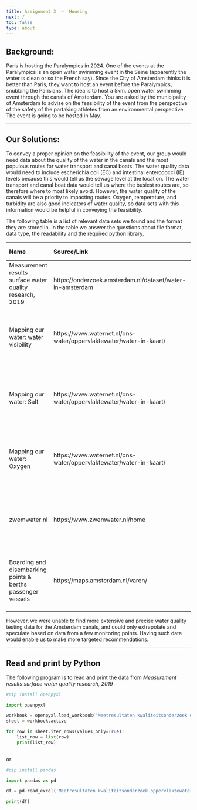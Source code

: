 ```yaml
---
title: Assignment 3  –  Housing
next: /
toc: false
type: about
---
```



## Background:

Paris is hosting the Paralympics in 2024. One of the events at the Paralympics is an open water swimming event in the Seine (apparently the water is clean or so the French say). Since the City of Amsterdam thinks it is better than Paris, they want to host an event before the Paralympics, snubbing the Parisians. The idea is to host a 5km. open water swimming event through the canals of Amsterdam. You are asked by the municipality of Amsterdam to advise on the feasibility of the event from the perspective of the safety of the partaking athletes from an environmental perspective. The event is going to be hosted in May. 

---

## Our Solutions:

To convey a proper opinion on the feasibility of the event, our group would need data about the quality of the water in the canals and the most populous routes for water transport and canal boats. The water quality data would need to include escherichia coli (EC) and intestinal entercoocci (IE) levels because this would tell us the sewage level at the location. The water transport and canal boat data would tell us where the busiest routes are, so therefore where to most likely avoid. However, the water quality of the canals will be a priority to impacting routes. Oxygen, temperature, and turbidity are also good indicators of water quality, so data sets with this information would be helpful in conveying the feasibility.  

 

The following table is a list of relevant data sets we found and the format they are stored in. In the table we answer the questions about file format, data type, the readability and the required python library.  

<table >
<thead>
<tr>
<th style="text-align:left">Name</th>
<th style="text-align:left" width="200">Source/Link</th>
<th style="text-align:left">File format</th>
<th style="text-align:left">Data type</th>
<th style="text-align:left">Scale</th>
<th style="text-align:left">Python library</th>
<th style="text-align:left">Readable or not</th>
</tr>
</thead>
<tbody>
<tr>
<td style="text-align:left">Measurement results surface water quality research, 2019</td>
<td style="text-align:left" width="200">https://onderzoek.amsterdam.nl/dataset/water-in-amsterdam</td>
<td style="text-align:left">Excel file</td>
<td style="text-align:left">Numerical</td>
<td style="text-align:left">Municipal scale (Municipality of Amsterdam)</td>
<td style="text-align:left">"pandas"" "openpyxl" library, use the read_excel() function.</td>
<td style="text-align:left">Yes</td>
</tr>
<tr>
<td style="text-align:left">Mapping our water: water visibility</td>
<td style="text-align:left" width="200">https://www.waternet.nl/ons-water/oppervlaktewater/water-in-kaart/</td>
<td style="text-align:left">Online map</td>
<td style="text-align:left">Geodata (points, with numerical data)</td>
<td style="text-align:left">Municipal scale (Municipality of Amsterdam)</td>
<td style="text-align:left">(maybe we can use “requests” library to make HTTP requests and retrieve raw data)</td>
<td style="text-align:left">Yes</td>
</tr>
<tr>
<td style="text-align:left">Mapping our water: Salt</td>
<td style="text-align:left" width="200">https://www.waternet.nl/ons-water/oppervlaktewater/water-in-kaart/</td>
<td style="text-align:left">Online map</td>
<td style="text-align:left">Geodata (points, with numerical data)</td>
<td style="text-align:left">Municipal scale (Municipality of Amsterdam)</td>
<td style="text-align:left">(maybe we can use “requests” library to make HTTP requests and retrieve raw data)</td>
<td style="text-align:left">Yes</td>
</tr>
<tr>
<td style="text-align:left">Mapping our water: Oxygen</td>
<td style="text-align:left" width="200">https://www.waternet.nl/ons-water/oppervlaktewater/water-in-kaart/</td>
<td style="text-align:left">Online map</td>
<td style="text-align:left">Geodata (points, with numerical data)</td>
<td style="text-align:left">Municipal scale (Municipality of Amsterdam)</td>
<td style="text-align:left">(maybe we can use “requests” library to make HTTP requests and retrieve raw data)</td>
<td style="text-align:left">Yes</td>
</tr>
<tr>
<td style="text-align:left">zwemwater.nl</td>
<td style="text-align:left" width="200">https://www.zwemwater.nl/home</td>
<td style="text-align:left">Online map</td>
<td style="text-align:left">Geodata (points, with numerical data)</td>
<td style="text-align:left">National scale (Netherlands)</td>
<td style="text-align:left">(maybe we can use “requests” library to make HTTP requests and retrieve raw data)</td>
<td style="text-align:left">Yes</td>
</tr>
<tr>
<td style="text-align:left">Boarding and disembarking points & berths passenger vessels</td>
<td style="text-align:left" width="200">https://maps.amsterdam.nl/varen/</td>
<td style="text-align:left">Online map</td>
<td style="text-align:left">Geodata (points with symbolic labels)</td>
<td style="text-align:left">Municipal scale (Municipality of Amsterdam)</td>
<td style="text-align:left">(maybe we can use “requests” library to make HTTP requests and retrieve raw data)</td>
<td style="text-align:left">Yes</td>
</tr>
</tbody>
</table>

However, we were unable to find more extensive and precise water quality testing data for the Amsterdam canals, and could only extrapolate and speculate based on data from a few monitoring points. Having such data would enable us to make more targeted recommendations.

---


## Read and print by Python

The following program is to read and print the data from <i>Measurement results surface water quality research, 2019</i>

```python
#pip install openpyxl

import openpyxl

workbook = openpyxl.load_workbook('Meetresultaten kwaliteitsonderzoek oppervlaktewater.xlsx')
sheet = workbook.active

for row in sheet.iter_rows(values_only=True):
    list_row = list(row)
    print(list_row)
 
```
or

```python
#pip install pandas

import pandas as pd

df = pd.read_excel('Meetresultaten kwaliteitsonderzoek oppervlaktewater.xlsx')

print(df)
```